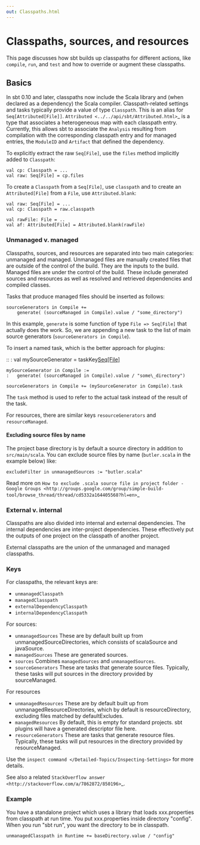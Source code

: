 ```yaml
---
out: Classpaths.html
---
```


Classpaths, sources, and resources
==================================

This page discusses how sbt builds up classpaths for different actions,
like `compile`, `run`, and `test` and how to override or augment these
classpaths.

Basics
------

In sbt 0.10 and later, classpaths now include the Scala library and
(when declared as a dependency) the Scala compiler. Classpath-related
settings and tasks typically provide a value of type `Classpath`. This
is an alias for `Seq[Attributed[File]]`.
`Attributed <../../api/sbt/Attributed.html>`\_ is a type that associates
a heterogeneous map with each classpath entry. Currently, this allows
sbt to associate the `Analysis` resulting from compilation with the
corresponding classpath entry and for managed entries, the `ModuleID`
and `Artifact` that defined the dependency.

To explicitly extract the raw `Seq[File]`, use the `files` method
implicitly added to `Classpath`:

    val cp: Classpath = ...
    val raw: Seq[File] = cp.files

To create a `Classpath` from a `Seq[File]`, use `classpath` and to
create an `Attributed[File]` from a `File`, use `Attributed.blank`:

    val raw: Seq[File] = ...
    val cp: Classpath = raw.classpath

    val rawFile: File = ..
    val af: Attributed[File] = Attributed.blank(rawFile)

### Unmanaged v. managed

Classpaths, sources, and resources are separated into two main
categories: unmanaged and managed. Unmanaged files are manually created
files that are outside of the control of the build. They are the inputs
to the build. Managed files are under the control of the build. These
include generated sources and resources as well as resolved and
retrieved dependencies and compiled classes.

Tasks that produce managed files should be inserted as follows:

    sourceGenerators in Compile +=
        generate( (sourceManaged in Compile).value / "some_directory")

In this example, `generate` is some function of type `File => Seq[File]`
that actually does the work. So, we are appending a new task to the list
of main source generators (`sourceGenerators in Compile`).

To insert a named task, which is the better approach for plugins:

::
:   val mySourceGenerator = taskKey[Seq[File]](...)

    mySourceGenerator in Compile :=
    :   generate( (sourceManaged in Compile).value / "some\_directory")

    sourceGenerators in Compile += (mySourceGenerator in Compile).task

The `task` method is used to refer to the actual task instead of the
result of the task.

For resources, there are similar keys `resourceGenerators` and
`resourceManaged`.

#### Excluding source files by name

The project base directory is by default a source directory in addition
to `src/main/scala`. You can exclude source files by name
(`butler.scala` in the example below) like:

    excludeFilter in unmanagedSources := "butler.scala" 

Read more on
`How to exclude .scala source file in project folder - Google Groups <http://groups.google.com/group/simple-build-tool/browse_thread/thread/cd5332a164405568?hl=en>`\_

### External v. internal

Classpaths are also divided into internal and external dependencies. The
internal dependencies are inter-project dependencies. These effectively
put the outputs of one project on the classpath of another project.

External classpaths are the union of the unmanaged and managed
classpaths.

### Keys

For classpaths, the relevant keys are:

-   `unmanagedClasspath`
-   `managedClasspath`
-   `externalDependencyClasspath`
-   `internalDependencyClasspath`

For sources:

-   `unmanagedSources` These are by default built up from
    unmanagedSourceDirectories, which consists of scalaSource and
    javaSource.
-   `managedSources` These are generated sources.
-   `sources` Combines `managedSources` and `unmanagedSources`.
-   `sourceGenerators` These are tasks that generate source files.
    Typically, these tasks will put sources in the directory provided by
    sourceManaged.

For resources

-   `unmanagedResources` These are by default built up from
    unmanagedResourceDirectories, which by default is resourceDirectory,
    excluding files matched by defaultExcludes.
-   `managedResources` By default, this is empty for standard projects.
    sbt plugins will have a generated descriptor file here.
-   `resourceGenerators` These are tasks that generate resource files.
    Typically, these tasks will put resources in the directory provided
    by resourceManaged.

Use the `inspect command </Detailed-Topics/Inspecting-Settings>` for
more details.

See also a related
`StackOverflow answer <http://stackoverflow.com/a/7862872/850196>`\_.

### Example

You have a standalone project which uses a library that loads
xxx.properties from classpath at run time. You put xxx.properties inside
directory "config". When you run "sbt run", you want the directory to be
in classpath.

    unmanagedClasspath in Runtime += baseDirectory.value / "config"
